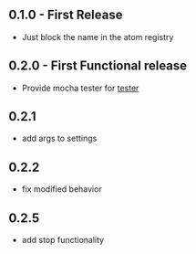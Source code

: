 ## 0.1.0 - First Release
* Just block the name in the atom registry

## 0.2.0 - First Functional release
* Provide mocha tester for [tester](https://github.com/yacut/tester)

## 0.2.1
* add args to settings

## 0.2.2
* fix modified behavior

## 0.2.5
* add stop functionality
